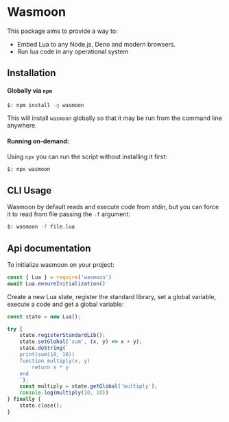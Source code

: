 # Wasmoon

This package aims to provide a way to:

* Embed Lua to any Node.js, Deno and modern browsers.
* Run lua code in any operational system

## Installation

#### Globally via `npm`

```sh
$: npm install -g wasmoon
```
This will install `wasmoon` globally so that it may be run from the command line anywhere.

#### Running on-demand:

Using `npx` you can run the script without installing it first:

```sh
$: npx wasmoon
```

## CLI Usage
Wasmoon by default reads and execute code from stdin, but you can force it to read from file passing the `-f` argument:

```sh
$: wasmoon -f file.lua
```

## Api documentation
To initialize wasmoon on your project:

```js
const { Lua } = require('wasmoon')
await Lua.ensureInitialization()
```

Create a new Lua state, register the standard library, set a global variable, execute a code and get a global variable:

```js
const state = new Lua();

try {
    state.registerStandardLib();
    state.setGlobal('sum', (x, y) => x + y);
    state.doString(`
    print(sum(10, 10))
    function multiply(x, y)
        return x * y
    end
    `);
    const multiply = state.getGlobal('multiply');
    console.log(multiply(10, 10))
} finally {
    state.close();
}
```

